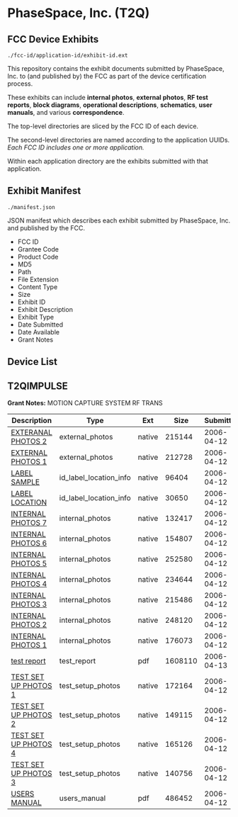 # PhaseSpace, Inc. (T2Q)
## FCC Device Exhibits

```
./fcc-id/application-id/exhibit-id.ext
```

This repository contains the exhibit documents submitted by PhaseSpace, Inc. to (and published by) the FCC as part of the device certification process.

These exhibits can include **internal photos**, **external photos**, **RF test reports**, **block diagrams**, **operational descriptions**, **schematics**, **user manuals**, and various **correspondence**.

The top-level directories are sliced by the FCC ID of each device.

The second-level directories are named according to the application UUIDs. *Each FCC ID includes one or more application.*

Within each application directory are the exhibits submitted with that application. 

## Exhibit Manifest

```
./manifest.json
```

JSON manifest which describes each exhibit submitted by PhaseSpace, Inc. and published by the FCC.

- FCC ID
- Grantee Code
- Product Code
- MD5
- Path
- File Extension
- Content Type
- Size
- Exhibit ID
- Exhibit Description
- Exhibit Type
- Date Submitted
- Date Available
- Grant Notes

## Device List
## T2QIMPULSE
**Grant Notes:** MOTION CAPTURE SYSTEM RF TRANS

| Description | Type | Ext | Size | Submitted | Available |
| ----------- | ---- | --- | ---- | --------- | --------- |
| [EXTERANAL PHOTOS 2](T2QIMPULSE/c75b7bcbc2ae3f42e09d0b8d433f0f7d/646517.native) | external_photos | native | 215144 | 2006-04-12 | 2006-04-10 |
| [EXTERNAL PHOTOS 1](T2QIMPULSE/c75b7bcbc2ae3f42e09d0b8d433f0f7d/646518.native) | external_photos | native | 212728 | 2006-04-12 | 2006-04-10 |
| [LABEL SAMPLE](T2QIMPULSE/c75b7bcbc2ae3f42e09d0b8d433f0f7d/646496.native) | id_label_location_info | native | 96404 | 2006-04-12 | 2006-04-10 |
| [LABEL LOCATION](T2QIMPULSE/c75b7bcbc2ae3f42e09d0b8d433f0f7d/646537.native) | id_label_location_info | native | 30650 | 2006-04-12 | 2006-04-10 |
| [INTERNAL PHOTOS 7](T2QIMPULSE/c75b7bcbc2ae3f42e09d0b8d433f0f7d/646519.native) | internal_photos | native | 132417 | 2006-04-12 | 2006-04-10 |
| [INTERNAL PHOTOS 6](T2QIMPULSE/c75b7bcbc2ae3f42e09d0b8d433f0f7d/646520.native) | internal_photos | native | 154807 | 2006-04-12 | 2006-04-10 |
| [INTERNAL PHOTOS 5](T2QIMPULSE/c75b7bcbc2ae3f42e09d0b8d433f0f7d/646521.native) | internal_photos | native | 252580 | 2006-04-12 | 2006-04-10 |
| [INTERNAL PHOTOS 4](T2QIMPULSE/c75b7bcbc2ae3f42e09d0b8d433f0f7d/646522.native) | internal_photos | native | 234644 | 2006-04-12 | 2006-04-10 |
| [INTERNAL PHOTOS 3](T2QIMPULSE/c75b7bcbc2ae3f42e09d0b8d433f0f7d/646523.native) | internal_photos | native | 215486 | 2006-04-12 | 2006-04-10 |
| [INTERNAL PHOTOS 2](T2QIMPULSE/c75b7bcbc2ae3f42e09d0b8d433f0f7d/646524.native) | internal_photos | native | 248120 | 2006-04-12 | 2006-04-10 |
| [INTERNAL PHOTOS 1](T2QIMPULSE/c75b7bcbc2ae3f42e09d0b8d433f0f7d/646526.native) | internal_photos | native | 176073 | 2006-04-12 | 2006-04-10 |
| [test report](T2QIMPULSE/c75b7bcbc2ae3f42e09d0b8d433f0f7d/646902.pdf) | test_report | pdf | 1608110 | 2006-04-13 | 2006-04-10 |
| [TEST SET UP PHOTOS 1](T2QIMPULSE/c75b7bcbc2ae3f42e09d0b8d433f0f7d/646541.native) | test_setup_photos | native | 172164 | 2006-04-12 | 2006-04-10 |
| [TEST SET UP PHOTOS 2](T2QIMPULSE/c75b7bcbc2ae3f42e09d0b8d433f0f7d/646542.native) | test_setup_photos | native | 149115 | 2006-04-12 | 2006-04-10 |
| [TEST SET UP PHOTOS 4](T2QIMPULSE/c75b7bcbc2ae3f42e09d0b8d433f0f7d/646543.native) | test_setup_photos | native | 165126 | 2006-04-12 | 2006-04-10 |
| [TEST SET UP PHOTOS 3](T2QIMPULSE/c75b7bcbc2ae3f42e09d0b8d433f0f7d/646550.native) | test_setup_photos | native | 140756 | 2006-04-12 | 2006-04-10 |
| [USERS MANUAL](T2QIMPULSE/c75b7bcbc2ae3f42e09d0b8d433f0f7d/646538.pdf) | users_manual | pdf | 486452 | 2006-04-12 | 2006-04-10 |
